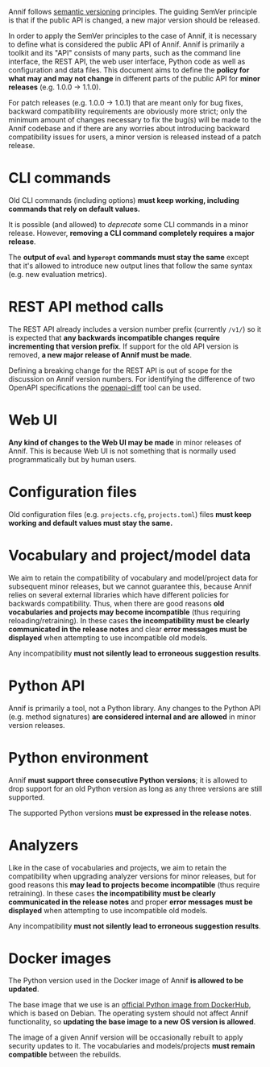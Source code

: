 Annif follows [semantic versioning](https://semver.org/) principles. The guiding SemVer principle is that if the public API is changed, a new major version should be released. 

In order to apply the SemVer principles to the case of Annif, it is necessary to define what is considered the public API of Annif. Annif is primarily a toolkit and its "API" consists of many parts, such as the command line interface, the REST API, the web user interface, Python code as well as configuration and data files. This document aims to define the **policy for what may and may not change** in different parts of the public API for **minor releases** (e.g. 1.0.0 -> 1.1.0).

For patch releases (e.g. 1.0.0 -> 1.0.1) that are meant only for bug fixes, backward compatibility requirements are obviously more strict; only the minimum amount of changes necessary to fix the bug(s) will be made to the Annif codebase and if there are any worries about introducing backward compatibility issues for users, a minor version is released instead of a patch release.

# CLI commands

Old CLI commands (including options) **must keep working, including commands that rely on default values.**

It is possible (and allowed) to _deprecate_ some CLI commands in a minor release. However, **removing a CLI command completely requires a major release**.

The **output of `eval` and `hyperopt` commands must stay the same** except that it's allowed to introduce new output lines that follow the same syntax (e.g. new evaluation metrics).

# REST API method calls

The REST API already includes a version number prefix (currently `/v1/`) so it is expected that **any backwards incompatible changes require incrementing that version prefix**. If support for the old API version is removed, **a new major release of Annif must be made**. 

Defining a breaking change for the REST API is out of scope for the discussion on Annif version numbers. For identifying the difference of two OpenAPI specifications the [openapi-diff](https://github.com/OpenAPITools/openapi-diff) tool can be used.

# Web UI

**Any kind of changes to the Web UI may be made** in minor releases of Annif. This is because Web UI is not something that is normally used programmatically but by human users.

# Configuration files

Old configuration files (e.g. `projects.cfg`, `projects.toml`) files **must keep working and default values must stay the same.**

# Vocabulary and project/model data

We aim to retain the compatibility of vocabulary and model/project data for subsequent minor releases, but we cannot guarantee this, because Annif relies on several external libraries which have different policies for backwards compatibility. Thus, when there are good reasons **old vocabularies and projects may become incompatible** (thus requiring reloading/retraining). In these cases **the incompatibility must be clearly communicated in the release notes** and clear **error messages must be displayed** when attempting to use incompatible old models.

Any incompatibility **must not silently lead to erroneous suggestion results**.

# Python API

Annif is primarily a tool, not a Python library. Any changes to the Python API (e.g. method signatures) **are considered internal and are allowed** in minor version releases.

# Python environment

Annif **must support three consecutive Python versions**; it is allowed to drop support for an old Python version as long as any three versions are still supported.

The supported Python versions **must be expressed in the release notes**.

# Analyzers

Like in the case of vocabularies and projects, we aim to retain the compatibility when upgrading analyzer versions for minor releases, but for good reasons this **may lead to projects become incompatible** (thus require retraining). In these cases **the incompatibility must be clearly communicated in the release notes** and proper **error messages must be displayed** when attempting to use incompatible old models.

Any incompatibility **must not silently lead to erroneous suggestion results**.

# Docker images

The Python version used in the Docker image of Annif **is allowed to be updated**. 

The base image that we use is an [official Python image from DockerHub](https://hub.docker.com/_/python), which is based on Debian. The operating system should not affect Annif functionality, so **updating the base image to a new OS version is allowed**.

The image of a given Annif version will be occasionally rebuilt to apply security updates to it. The vocabularies and models/projects **must remain compatible** between the rebuilds.
